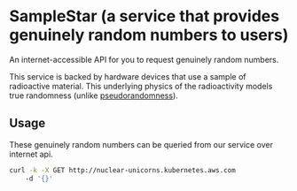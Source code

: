 # SampleStar (a service that provides genuinely random numbers to users)

An internet-accessible API for you to request genuinely random numbers.

This service is backed by hardware devices that use a sample of radioactive material.
This underlying physics of the radioactivity models true randomness (unlike [pseudorandomness](https://en.wikipedia.org/wiki/Pseudorandomness)).

## Usage

These genuinely random numbers can be queried from our service over internet api.

```bash
curl -k -X GET http://nuclear-unicorns.kubernetes.aws.com
    -d '{}'
```

<!--
ASSUMPTIONS:
- we can deploy our kubernetes cluster on-prem co-located with our hardware device
- the hardware device is never the bottleneck (near-zero latency for all requests to/from hardware device)
-->

<!--
TODO:
- STUB APP (generate pseudo-random numbers)
  - ensure that all stubs created are logged and recorded for auditability
  - containerize this stub and make API requests to this stub
  - describe how this stub automatically query from the hardware device (ASSUMPTION) ??
- API DOCS
- add more documentation in the "doc" directory (?)
- KUBERNETES ?
  - AWS EKS for demo
  - enable horizontal scalability
-->

<!--
FUTURE:
- pass an authentication token to the API request
- how do we scale? do we put our hardware device in datacenters across the globe? or do we accept we will always be constrained by internet latency?
-->
